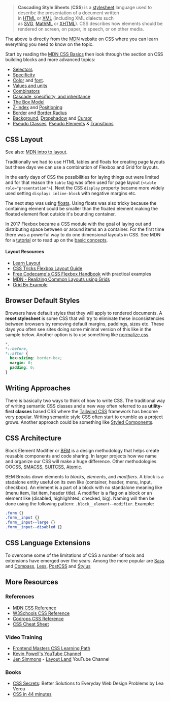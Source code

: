 > **Cascading Style Sheets** (**CSS**) is a [stylesheet](https://developer.mozilla.org/en-US/docs/Web/API/StyleSheet) language used to describe the presentation of a document written in [HTML](https://developer.mozilla.org/en-US/docs/Web/HTML) or [XML](https://developer.mozilla.org/en-US/docs/Web/XML/XML_introduction) (including XML dialects such as [SVG](https://developer.mozilla.org/en-US/docs/Web/SVG), [MathML](https://developer.mozilla.org/en-US/docs/Web/MathML) or [XHTML](https://developer.mozilla.org/en-US/docs/Glossary/XHTML)). CSS describes how elements should be rendered on screen, on paper, in speech, or on other media.

The above is directly from the [MDN](https://developer.mozilla.org/en-US/docs/Web/CSS) website on CSS where you can learn everything you need to know on the topic.

Start by reading the [MDN CSS Basics](https://developer.mozilla.org/en-US/docs/Learn/Getting_started_with_the_web/CSS_basics) then look through the section on CSS building blocks and more advanced topics:

- [Selectors](https://developer.mozilla.org/en-US/docs/Learn/CSS/Building_blocks/Selectors)
- [Specificity](https://developer.mozilla.org/en-US/docs/Web/CSS/Specificity)
- [Color](https://developer.mozilla.org/en-US/docs/Web/CSS/color) and [font](https://developer.mozilla.org/en-US/docs/Web/CSS/font).
- [Values and units](https://developer.mozilla.org/en-US/docs/Learn/CSS/Building_blocks/Values_and_units)
- [Combinators](https://developer.mozilla.org/en-US/docs/Learn/CSS/Building_blocks/Selectors/Combinators)
- [Cascade, specificity, and inheritance](https://developer.mozilla.org/en-US/docs/Learn/CSS/Building_blocks/Cascade_and_inheritance)
- [The Box Model](https://developer.mozilla.org/en-US/docs/Learn/CSS/Building_blocks/The_box_model)
- [Z-index](https://developer.mozilla.org/en-US/docs/Web/CSS/z-index) and [Positioning](https://developer.mozilla.org/en-US/docs/Web/CSS/position)
- [Border](https://developer.mozilla.org/en-US/docs/Web/CSS/border) and [Border Radius](https://developer.mozilla.org/en-US/docs/Web/CSS/border-radius)
- [Background](https://developer.mozilla.org/en-US/docs/Web/CSS/background), [Dropshadow](https://developer.mozilla.org/en-US/docs/Web/CSS/filter-function/drop-shadow) and [Cursor](https://developer.mozilla.org/en-US/docs/Web/CSS/cursor)
- [Pseudo Classes](https://developer.mozilla.org/en-US/docs/Web/CSS/Pseudo-classes), [Pseudo Elements](https://developer.mozilla.org/en-US/docs/Web/CSS/Pseudo-elements) & [Transitions](https://developer.mozilla.org/en-US/docs/Web/CSS/transition)


## CSS Layout

See also: [MDN intro to layout](https://developer.mozilla.org/en-US/docs/Learn/CSS/CSS_layout/Introduction).

Traditionally we had to use HTML tables and floats for creating page layouts but these days we can use a combination of Flexbox and Grid for layouts.

In the early days of CSS the possibilities for laying things out were limited and for that reason the `table` tag was often used for page layout (`<table role="presentation">`). Next the CSS `display` property became more widely used setting `display: inline-block` with negative margins etc. 

The next step was using [floats](https://developer.mozilla.org/en-US/docs/Web/CSS/float). Using floats was also tricky because the containing element could be smaller than the floated element making the floated element float outside it's bounding container. 

In 2017 Flexbox became a CSS module with the goal of laying out and distributing space between or around items an a container. For the first time there was a powerful way to do one dimensional layouts in CSS. See MDN for a [tutorial](https://developer.mozilla.org/en-US/docs/Learn/CSS/CSS_layout/Flexbox) or to read up on the [basic concepts](https://developer.mozilla.org/en-US/docs/Web/CSS/CSS_flexible_box_layout/Basic_concepts_of_flexbox).


#### Layout Resources

- [Learn Layout](https://learnlayout.com/)
- [CSS Tricks Flexbox Layout Guide](https://css-tricks.com/snippets/css/a-guide-to-flexbox/)
- [Free Codecamp's CSS Flexbox Handbook](https://www.freecodecamp.org/news/the-css-flexbox-handbook/) with practical examples
- [MDN - Realizing Common Layouts using Grids](https://developer.mozilla.org/en-US/docs/Web/CSS/CSS_grid_layout/Realizing_common_layouts_using_grids)
- [Grid By Example](https://gridbyexample.com/)

## Browser Default Styles

Browsers have default styles that they will apply to rendered documents. A **reset stylesheet** is some CSS that will try to eliminate these inconsistencies between browsers by removing default margins, paddings, sizes etc.  These days you often see sites doing some minimal version of this like in the sample below. Another option is to use something like [normalize.css](https://necolas.github.io/normalize.css/).

```css
*,
*::before,
*::after {
  box-sizing: border-box;
  margin: 0;
  padding: 0;
}
```

## Writing Approaches

There is basically two ways to think of how to write CSS. The traditional way of writing semantic CSS classes and a new way often referred to as **utility-first classes** based CSS where the [Tailwind CSS](https://tailwindcss.com/)  framework has become very popular. Writing semantic style CSS often start to crumble as a project grows. Another approach could be something like [Styled Components](https://styled-components.com/).


## CSS Architecture

Block Element Modifier or [BEM](https://getbem.com/introduction/) is a design methodology that helps create reusable components and code sharing. In larger projects how we name and organize our CSS will make a huge difference. Other methodologies OOCSS, [SMACSS](https://smacss.com/), [SUITCSS](https://suitcss.github.io/), [Atomic](https://acss-io.github.io/atomizer/).

BEM Breaks down elements to *blocks*, *elements*, and *modifiers*. A block is a stadalone entity useful on its own like (container, header, menu, input, checkbox). An element is a part of a block with no standalone meaning like (menu item, list item, header title). A modifier is a flag on a block or an element like (disabled, highlighhted, checked, big). Naming will then be done using the following pattern: `.block__element--modifier`. Example:

```css
.form {}
.form__input {}
.form__input--large {}
.form__input--disabled {}
```

## CSS Language Extensions

To overcome some of the limitations of CSS a number of tools and extensions have emerged over the years. Among the more popular are [Sass](http://sass-lang.com/) and [Compass](http://compass-style.org/), [Less](http://lesscss.org/), [PostCSS](https://postcss.org/) and [Stylus](http://learnboost.github.io/stylus/)


## More Resources

### References

- [MDN CSS Reference](https://developer.mozilla.org/en-US/docs/Web/CSS/Reference)
- [W3Schools CSS Reference](http://www.w3schools.com/cssref/)
- [Codrops CSS Reference](http://tympanus.net/codrops/css_reference/)
- [CSS Cheat Sheet](http://lesliefranke.com/files/reference/csscheatsheet.html)

### Video Training

- [Frontend Masters CSS Learning Path](https://frontendmasters.com/learn/css/)
- [Kevin Powell's YouTube Channel](https://www.youtube.com/@KevinPowell/videos)
- [Jen Simmons](http://labs.jensimmons.com/) - [Layout Land](https://www.youtube.com/layoutland) YouTube Channel

### Books

- [CSS Secrets](https://www.amazon.com/gp/product/1449372635): Better Solutions to Everyday Web Design Problems by Lea Verou
- [CSS in 44 minutes](https://jgthms.com/css-in-44-minutes-ebook)
